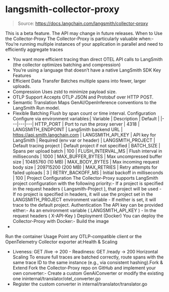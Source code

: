 # langsmith-collector-proxy

> Source: https://docs.langchain.com/langsmith/collector-proxy

This is a beta feature. The API may change in future releases.
When to Use the Collector-Proxy
The Collector-Proxy is particularly valuable when:- You’re running multiple instances of your application in parallel and need to efficiently aggregate traces
- You want more efficient tracing than direct OTEL API calls to LangSmith (the collector optimizes batching and compression)
- You’re using a language that doesn’t have a native LangSmith SDK
Key Features
- Efficient Data Transfer Batches multiple spans into fewer, larger uploads.
- Compression Uses zstd to minimize payload size.
- OTLP Support Accepts OTLP JSON and Protobuf over HTTP POST.
- Semantic Translation Maps GenAI/OpenInference conventions to the LangSmith Run model.
- Flexible Batching Flush by span count or time interval.
Configuration
Configure via environment variables:| Variable | Description | Default |
|---|---|---|
HTTP_PORT | Port to run the proxy server | 4318 |
LANGSMITH_ENDPOINT | LangSmith backend URL | https://api.smith.langchain.com |
LANGSMITH_API_KEY | API key for LangSmith | Required (env var or header) |
LANGSMITH_PROJECT | Default tracing project | Default project if not specified |
BATCH_SIZE | Spans per upload batch | 100 |
FLUSH_INTERVAL_MS | Flush interval in milliseconds | 1000 |
MAX_BUFFER_BYTES | Max uncompressed buffer size | 10485760 (10 MB) |
MAX_BODY_BYTES | Max incoming request body size | 209715200 (200 MB) |
MAX_RETRIES | Retry attempts for failed uploads | 3 |
RETRY_BACKOFF_MS | Initial backoff in milliseconds | 100 |
Project Configuration
The Collector-Proxy supports LangSmith project configuration with the following priority:- If a project is specified in the request headers (
Langsmith-Project
), that project will be used - If no project is specified in headers, it will use the project set in the
LANGSMITH_PROJECT
environment variable - If neither is set, it will trace to the
default
project.
Authentication
The API key can be provided either:- As an environment variable (
LANGSMITH_API_KEY
) - In the request headers (
X-API-Key
)
Deployment (Docker)
You can deploy the Collector-Proxy with Docker:-
Build the image
-
Run the container
Usage
Point any OTLP-compatible client or the OpenTelemetry Collector exporter at:Health & Scaling
- Liveness:
GET /live
→ 200 - Readiness:
GET /ready
→ 200
Horizontal Scaling
To ensure full traces are batched correctly, route spans with the same trace ID to the same instance (e.g., via consistent hashing).Fork & Extend
Fork the Collector-Proxy repo on GitHub and implement your own converter:- Create a custom
GenAiConverter
or modify the existing one ininternal/translator/otel_converter.go
- Register the custom converter in
internal/translator/translator.go